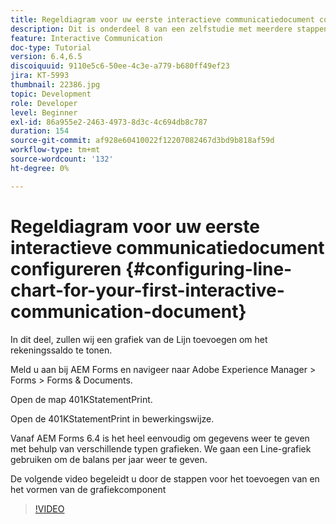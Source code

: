 ```yaml
---
title: Regeldiagram voor uw eerste interactieve communicatiedocument configureren
description: Dit is onderdeel 8 van een zelfstudie met meerdere stappen voor het maken van uw eerste interactieve communicatiedocument voor het afdrukkanaal. In dit deel, zullen wij een grafiek van de Lijn toevoegen om het rekeningssaldo te tonen.
feature: Interactive Communication
doc-type: Tutorial
version: 6.4,6.5
discoiquuid: 9110e5c6-50ee-4c3e-a779-b680ff49ef23
jira: KT-5993
thumbnail: 22386.jpg
topic: Development
role: Developer
level: Beginner
exl-id: 86a955e2-2463-4973-8d3c-4c694db8c787
duration: 154
source-git-commit: af928e60410022f12207082467d3bd9b818af59d
workflow-type: tm+mt
source-wordcount: '132'
ht-degree: 0%

---
```


# Regeldiagram voor uw eerste interactieve communicatiedocument configureren {#configuring-line-chart-for-your-first-interactive-communication-document}

In dit deel, zullen wij een grafiek van de Lijn toevoegen om het rekeningssaldo te tonen.

Meld u aan bij AEM Forms en navigeer naar Adobe Experience Manager > Forms > Forms &amp; Documents.

Open de map 401KStatementPrint.

Open de 401KStatementPrint in bewerkingswijze.

Vanaf AEM Forms 6.4 is het heel eenvoudig om gegevens weer te geven met behulp van verschillende typen grafieken. We gaan een Line-grafiek gebruiken om de balans per jaar weer te geven.

De volgende video begeleidt u door de stappen voor het toevoegen van en het vormen van de grafiekcomponent

>[!VIDEO](https://video.tv.adobe.com/v/22386?quality=12&learn=on)
